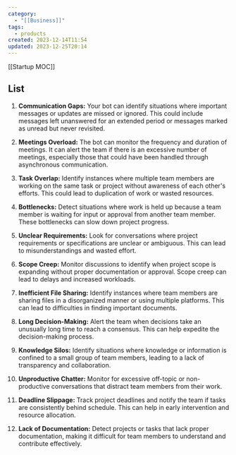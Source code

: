 ```yaml
---
category:
  - "[[Business]]"
tags:
  - products
created: 2023-12-14T11:54
updated: 2023-12-25T20:14
---
```

[[Startup MOC]]
## List
1. **Communication Gaps:** Your bot can identify situations where important messages or updates are missed or ignored. This could include messages left unanswered for an extended period or messages marked as unread but never revisited.
    
2. **Meetings Overload:** The bot can monitor the frequency and duration of meetings. It can alert the team if there is an excessive number of meetings, especially those that could have been handled through asynchronous communication.
    
3. **Task Overlap:** Identify instances where multiple team members are working on the same task or project without awareness of each other's efforts. This could lead to duplication of work or wasted resources.
    
4. **Bottlenecks:** Detect situations where work is held up because a team member is waiting for input or approval from another team member. These bottlenecks can slow down project progress.
    
5. **Unclear Requirements:** Look for conversations where project requirements or specifications are unclear or ambiguous. This can lead to misunderstandings and wasted effort.
    
6. **Scope Creep:** Monitor discussions to identify when project scope is expanding without proper documentation or approval. Scope creep can lead to delays and increased workloads.
    
7. **Inefficient File Sharing:** Identify instances where team members are sharing files in a disorganized manner or using multiple platforms. This can lead to difficulties in finding important documents.
    
8. **Long Decision-Making:** Alert the team when decisions take an unusually long time to reach a consensus. This can help expedite the decision-making process.
    
9. **Knowledge Silos:** Identify situations where knowledge or information is confined to a small group of team members, leading to a lack of transparency and collaboration.
    
10. **Unproductive Chatter:** Monitor for excessive off-topic or non-productive conversations that distract team members from their work.
    
11. **Deadline Slippage:** Track project deadlines and notify the team if tasks are consistently behind schedule. This can help in early intervention and resource allocation.
    
12. **Lack of Documentation:** Detect projects or tasks that lack proper documentation, making it difficult for team members to understand and contribute effectively.